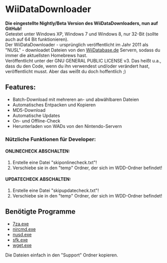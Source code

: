 WiiDataDownloader
===================

**Die eingestellte Nightly/Beta Version des WiiDataDownloaders, nun auf GitHub!**  
Getestet unter Windows XP, Windows 7 und Windows 8, nur 32-Bit (sollte auch auf 64 Bit funktionieren).  
Der WiiDataDownloader - ursprünglich veröffentlicht im Jahr 2011 als "NUSL" - downloadet Dateien von den [WiiDatabase.de](http://wiidatabase.de) Servern, sodass du immer die aktuellsten Homebrews hast.  
Veröffentlicht unter der GNU GENERAL PUBLIC LICENSE v3. Das heißt u.a., dass du den Code, wenn du ihn verwendest und/oder verändert hast, veröffentlicht musst. Aber das weißt du doch hoffentlich ;)

## Features:
- Batch-Download mit mehreren an- und abwählbaren Dateien
- Automatisches Entpacken und Kopieren
- MD5-Download
- Automatische Updates
- On- und Offline-Check
- Herunterladen von WADs von den Nintendo-Servern

### Nützliche Funktionen für Developer:
#### ONLINECHECK ABSCHALTEN:
1. Erstelle eine Datei "skiponlinecheck.txt"!
2. Verschiebe sie in den "temp" Ordner, der sich im WDD-Ordner befindet!


#### UPDATECHECK ABSCHALTEN:
1. Erstelle eine Datei "skipupdatecheck.txt"!
2. Verschiebe sie in den "temp" Ordner, der sich im WDD-Ordner befindet!

## Benötigte Programme
- [7za.exe](http://7-zip.org/download.html)
- [nircmd.exe](http://www.nirsoft.net/utils/nircmd.html)
- [nusd.exe](https://github.com/wiiNinja/NUS.downloader.command.line)
- [sfk.exe](http://stahlworks.com/dev/swiss-file-knife.html)
- [wget.exe](http://gnuwin32.sourceforge.net/packages/wget.htm)  

Die Dateien einfach in den "Support" Ordner kopieren.
